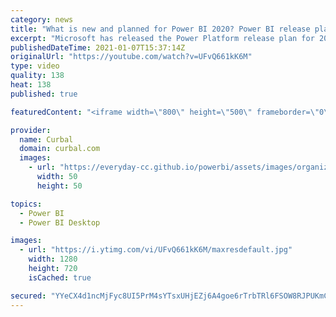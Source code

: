 ```yaml
---
category: news
title: "What is new and planned for Power BI 2020? Power BI release plan overview"
excerpt: "Microsoft has released the Power Platform release plan for 2020 and in this video I cover the Power BI features planned for 2020.  For more info, check the entire release: https://docs.microsoft.com/en-us/power-platform-release-plan/2020wave1/business-intelligence/  Link to data lineage video: https://www.youtube.com/watch?v=mZ6426FCMCc"
publishedDateTime: 2021-01-07T15:37:14Z
originalUrl: "https://youtube.com/watch?v=UFvQ661kK6M"
type: video
quality: 138
heat: 138
published: true

featuredContent: "<iframe width=\"800\" height=\"500\" frameborder=\"0\" src=\"https://www.youtube.com/embed/UFvQ661kK6M\" allow=\"accelerometer; autoplay; encrypted-media; gyroscope; picture-in-picture\" allowfullscreen></iframe>"

provider:
  name: Curbal
  domain: curbal.com
  images:
    - url: "https://everyday-cc.github.io/powerbi/assets/images/organizations/curbal.com-50x50.jpg"
      width: 50
      height: 50

topics:
  - Power BI
  - Power BI Desktop

images:
  - url: "https://i.ytimg.com/vi/UFvQ661kK6M/maxresdefault.jpg"
    width: 1280
    height: 720
    isCached: true

secured: "YYeCX4d1ncMjFyc8UI5PrM4sYTsxUHjEZj6A4goe6rTrbTRl6FSOW8RJPUKmC3qyNSSle2RphzbNM53nIqvSCPJ92Rh5rEY0uppKtb4+dN/mfpHdkUBGTWoswgHmWZa0HrdAOyasgiDgieyfd8yXnOqLNcZBnpr4pnkq8PLs2b9et/EfPLMyOmBeB6JyZUsJKU0YwM0iqxiR+LwhmW5D/dT62ZFaEOEd8IdpzCJprkDfhlgM1xFQibZ1JAgATYNHlLz7g2iAxcTf3uv3MSeqeH1AG1Wocr3ceLVN6HlRj1cyuZwhKEjNWpTSHFMQwQa8GpU6FE2fIe9v9G6rV209IeqaVvHwcoBiYdtPrPnJBgH+Oo2C/GrYePsppt76m5o1mJLaB/vx3pTSGS26/6EClMCqqQXwxyM8tQZ7k2hf3t8=;JfQYdbZyq9VJ/aZjBxzhCg=="
---
```


